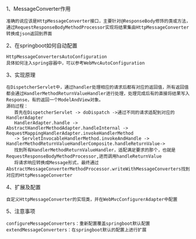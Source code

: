 1、MessageConverter作用
    
    准确的说应该是HttpMessageConverter接口，主要针对@ResponseBody修饰的类或方法，通过RequestResponseBodyMethodProcessor实现将结果集由HttpMessageConverter
    转换成json返回到界面

2、在springboot如何自动配置
    
    HttpMessageConvertersAutoConfiguration
    具体如何注入spring容器中，可以参考WebMvcAutoConfiguration

3、实现原理

    在DispetcherServlet中，通过handler处理相应的请求后都有对应的返回值，所有返回值都会通过HandlerMethodReturnValueHandler进行处理，处理完成后有的直接将结果写入
    Response，有的返回一个ModelAndView对象。
    源码过程：
       首先在DispetcherServlet -> doDispatch ->通过不同的请求适配到对应的HandlerAdapter
       HandlerAdapter.handle -> AbstractHandlerMethodAdapter.handleInternal ->  RequestMappingHandlerAdapter.invokeHandlerMethod
       -> ServletInvocableHandlerMethod.invokeAndHandle -> HandlerMethodReturnValueHandlerComposite.handleReturnValue->
       找到所有HandlerMethodReturnValueHandler，适配满足要求的那个，也就是RequestResponseBodyMethodProcessor,进而调用handleReturnValue
       将请求响应转换成Message形式，最终通过AbstractMessageConverterMethodProcessor.writeWithMessageConverters找到对应的HttpMessageConverter
         

4、扩展及配置

    自定义HttpMessageConverter的实现类，并在WebMvcConfigurerAdapter中配置

5、注意事项

    configureMessageConverters：重新配置覆盖springboot默认配置
    extendMessageConverters：在springboot默认的配置上进行扩展